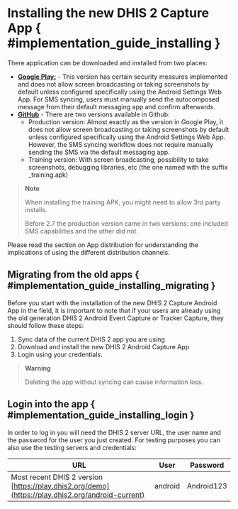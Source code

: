 # Installing the new DHIS 2 Capture App { #implementation_guide_installing }


There application can be downloaded and installed from two places:

- [**Google Play:**](https://play.google.com/store/apps/details?id=com.dhis2&hl=en_US) - This version has certain security measures implemented and does not allow screen broadcasting or taking screenshots by default unless configured specifically using the Android Settings Web App. For SMS syncing, users must manually send the autocomposed message from their default messaging app and confirm afterwards.
- [**GitHub**](https://github.com/dhis2/dhis2-android-capture-app/releases) - There are two versions available in Github:
	- Production version: Almost exactly as the version in Google Play, it does not allow screen broadcasting or taking screenshots by default unless configured specifically using the Android Settings Web App. However, the SMS syncing workflow does not require manually sending the SMS via the default messaging app.
	- Training version: With screen broadcasting, possibility to take screenshots, debugging libraries, etc (the one named with the suffix \_training.apk)

> **Note**
>
> When installing the training APK, you might need to allow 3rd party installs.
> 
> Before 2.7 the production version came in two versions: one included SMS capabilities and the other did not.

Please read the section on App distribution for understanding the implications of using the different distribution channels.

## Migrating from the old apps { #implementation_guide_installing_migrating }


Before you start with the installation of the new DHIS 2 Capture Android App in the field, it is important to note that if your users are already using the old generation DHIS 2 Android Event Capture or Tracker Capture, they should follow these steps:

1. Sync data of the current DHIS 2 app you are using
2. Download and install the new DHIS 2 Android Capture App
3. Login using your credentials.

> **Warning**
>
> Deleting the app without syncing can cause information loss.
>

## Login into the app { #implementation_guide_installing_login }


In order to log in you will need the DHIS 2 server URL, the user name and the password for the user you just created. For testing purposes you can also use the testing servers and credentials:

| URL | User | Password |
| ------------- | --- | --- |
| Most recent DHIS 2 version <br /> [https://play.dhis2.org/demo](https://play.dhis2.org/android-current) | android | Android123 |
